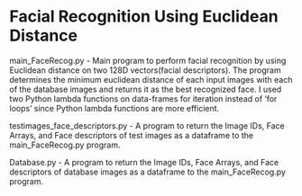 # Facial Recognition Using Euclidean Distance

main_FaceRecog.py - Main program to perform facial recognition by using Euclidean distance on two 128D vectors(facial descriptors). The program determines the minimum euclidean distance of each input images with each of the database images and returns it as the best recognized face. I used two Python lambda functions on data-frames for iteration instead of ‘for loops’ since Python lambda functions are more efficient.

testimages_face_descriptors.py - A program to return the Image IDs, Face Arrays, and Face descriptors of test images as a dataframe to the main_FaceRecog.py program. 

Database.py - A program to return the Image IDs, Face Arrays, and Face descriptors of database images as a dataframe to the main_FaceRecog.py program. 

